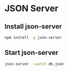 # JSON Server


## Install json-server
```bash
npm install -g json-server
```

## Start json-server
```bash
json-server --watch db.json
```
